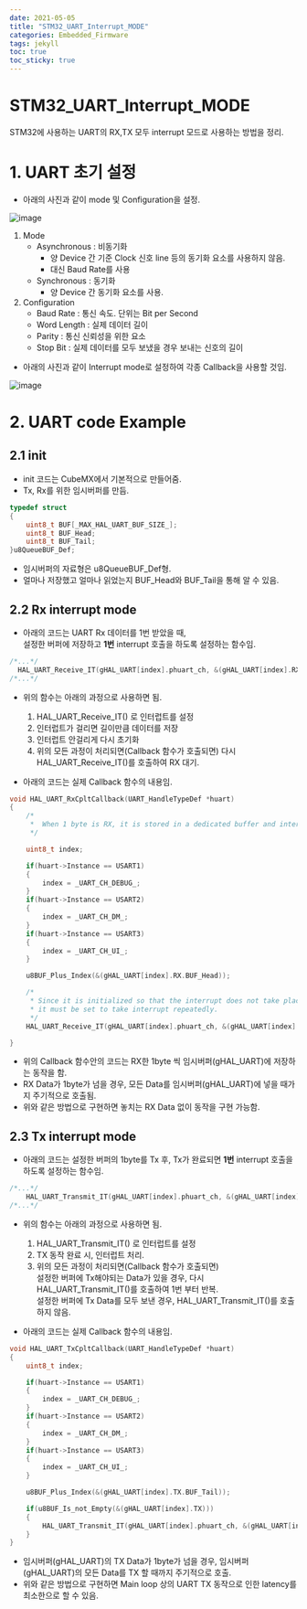 ```yaml
---
date: 2021-05-05
title: "STM32_UART_Interrupt_MODE"
categories: Embedded_Firmware
tags: jekyll
toc: true  
toc_sticky: true 
---
```


STM32_UART_Interrupt_MODE
=============

STM32에 사용하는 UART의 RX,TX 모두 interrupt 모드로 사용하는 방법을 정리.  

# 1. UART 초기 설정
* 아래의 사진과 같이 mode 및 Configuration을 설정.    

![image](https://user-images.githubusercontent.com/79636864/117088096-70893900-ad8c-11eb-9b18-cff6fed1d334.png)    

1. Mode
    * Asynchronous : 비동기화
        * 양 Device 간 기준 Clock 신호 line 등의 동기화 요소를 사용하지 않음.
        * 대신 Baud Rate를 사용
    * Synchronous : 동기화
        * 양 Device 간 동기화 요소를 사용.
2. Configuration
    * Baud Rate : 통신 속도. 단위는 Bit per Second
    * Word Length : 실제 데이터 길이
    * Parity : 통신 신뢰성을 위한 요소
    * Stop Bit : 실제 데이터를 모두 보냈을 경우 보내는 신호의 길이

* 아래의 사진과 같이 Interrupt mode로 설정하여 각종 Callback을 사용할 것임.    

![image](https://user-images.githubusercontent.com/79636864/117088288-fdcc8d80-ad8c-11eb-8f1a-8f955cb7afdc.png)    

# 2. UART code Example
## 2.1 init
* init 코드는 CubeMX에서 기본적으로 만들어줌.
* Tx, Rx를 위한 임시버퍼를 만듬.    

~~~c++
typedef struct
{
	uint8_t BUF[_MAX_HAL_UART_BUF_SIZE_];
	uint8_t BUF_Head;
	uint8_t BUF_Tail;
}u8QueueBUF_Def;
~~~    
* 임시버퍼의 자료형은 u8QueueBUF_Def형.
* 얼마나 저장했고 얼마나 읽었는지 BUF_Head와 BUF_Tail을 통해 알 수 있음.
  

## 2.2 Rx interrupt mode
* 아래의 코드는 UART Rx 데이터를 1번 받았을 때,    
  설정한 버퍼에 저장하고 **1번** interrupt 호출을 하도록 설정하는 함수임.    
  
~~~c++
/*...*/
  HAL_UART_Receive_IT(gHAL_UART[index].phuart_ch, &(gHAL_UART[index].RX.BUF[gHAL_UART[index].RX.BUF_Head]), 1);
/*...*/
~~~    

* 위의 함수는 아래의 과정으로 사용하면 됨.
    1. HAL_UART_Receive_IT() 로 인터럽트를 설정
    2. 인터럽트가 걸리면 길이만큼 데이터를 저장
    3. 인터럽트 안걸리게 다시 초기화
    4. 위의 모든 과정이 처리되면(Callback 함수가 호출되면) 다시 HAL_UART_Receive_IT()를 호출하여 RX 대기.

* 아래의 코드는 실제 Callback 함수의 내용임.    

~~~c++
void HAL_UART_RxCpltCallback(UART_HandleTypeDef *huart)
{
	/*
	 *  When 1 byte is RX, it is stored in a dedicated buffer and interrupt callback is called.
	 */

	uint8_t index;

	if(huart->Instance == USART1)
	{
		index = _UART_CH_DEBUG_;
	}
	if(huart->Instance == USART2)
	{
		index = _UART_CH_DM_;
	}
	if(huart->Instance == USART3)
	{
		index = _UART_CH_UI_;
	}

	u8BUF_Plus_Index(&(gHAL_UART[index].RX.BUF_Head));

	/*
	 * Since it is initialized so that the interrupt does not take place,
	 * it must be set to take interrupt repeatedly.
	 */
	HAL_UART_Receive_IT(gHAL_UART[index].phuart_ch, &(gHAL_UART[index].RX.BUF[gHAL_UART[index].RX.BUF_Head]), 1);

}
~~~    

* 위의 Callback 함수안의 코드는 RX한 1byte 씩 임시버퍼(gHAL_UART)에 저장하는 동작을 함.
* RX Data가 1byte가 넘을 경우, 모든 Data를 임시버퍼(gHAL_UART)에 넣을 때가지 주기적으로 호출됨.
* 위와 같은 방법으로 구현하면 놓치는 RX Data 없이 동작을 구현 가능함.

## 2.3 Tx interrupt mode
* 아래의 코드는 설정한 버퍼의 1byte를 Tx 후, Tx가 완료되면 **1번** interrupt 호출을 하도록 설정하는 함수임.    

~~~c++
/*...*/
	HAL_UART_Transmit_IT(gHAL_UART[index].phuart_ch, &(gHAL_UART[index].TX.BUF[gHAL_UART[index].TX.BUF_Tail]), 1);
/*...*/
~~~    

* 위의 함수는 아래의 과정으로 사용하면 됨.
    1. HAL_UART_Transmit_IT() 로 인터럽트를 설정
    2. TX 동작 완료 시, 인터럽트 처리.
    4. 위의 모든 과정이 처리되면(Callback 함수가 호출되면)    
       설정한 버퍼에 Tx해야되는 Data가 있을 경우, 다시 HAL_UART_Transmit_IT()를 호출하여 1번 부터 반복.    
       설정한 버퍼에 Tx Data를 모두 보낸 경우, HAL_UART_Transmit_IT()를 호출하지 않음.

* 아래의 코드는 실제 Callback 함수의 내용임.    

~~~c++
void HAL_UART_TxCpltCallback(UART_HandleTypeDef *huart)
{
	uint8_t index;

	if(huart->Instance == USART1)
	{
		index = _UART_CH_DEBUG_;
	}
	if(huart->Instance == USART2)
	{
		index = _UART_CH_DM_;
	}
	if(huart->Instance == USART3)
	{
		index = _UART_CH_UI_;
	}

	u8BUF_Plus_Index(&(gHAL_UART[index].TX.BUF_Tail));

	if(u8BUF_Is_not_Empty(&(gHAL_UART[index].TX)))
	{
		HAL_UART_Transmit_IT(gHAL_UART[index].phuart_ch, &(gHAL_UART[index].TX.BUF[gHAL_UART[index].TX.BUF_Tail]), 1);
	}
}
~~~    

* 임시버퍼(gHAL_UART)의 TX Data가 1byte가 넘을 경우, 임시버퍼(gHAL_UART)의 모든 Data를 TX 할 때까지 주기적으로 호출.
* 위와 같은 방법으로 구현하면 Main loop 상의 UART TX 동작으로 인한 latency를 최소한으로 할 수 있음.    

